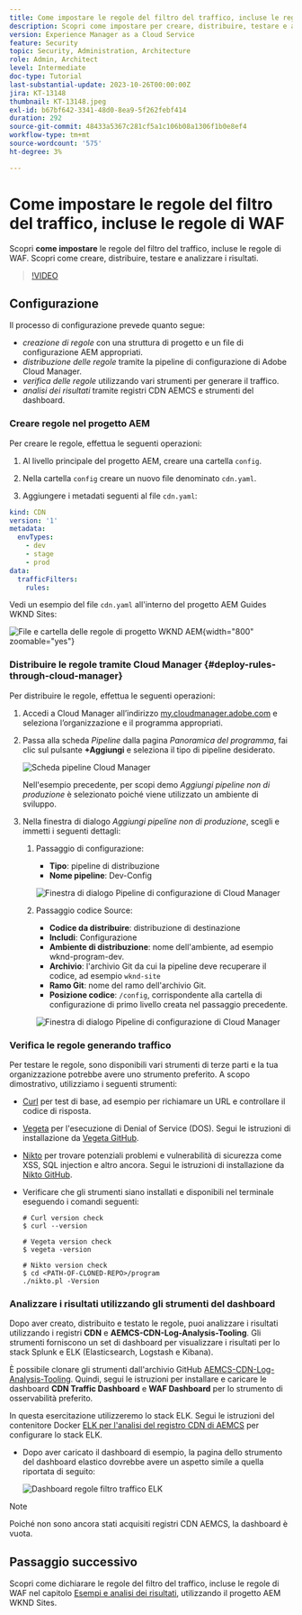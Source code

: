 ```yaml
---
title: Come impostare le regole del filtro del traffico, incluse le regole di WAF
description: Scopri come impostare per creare, distribuire, testare e analizzare i risultati delle regole del filtro del traffico, incluse le regole di WAF.
version: Experience Manager as a Cloud Service
feature: Security
topic: Security, Administration, Architecture
role: Admin, Architect
level: Intermediate
doc-type: Tutorial
last-substantial-update: 2023-10-26T00:00:00Z
jira: KT-13148
thumbnail: KT-13148.jpeg
exl-id: b67bf642-3341-48d0-8ea9-5f262febf414
duration: 292
source-git-commit: 48433a5367c281cf5a1c106b08a1306f1b0e8ef4
workflow-type: tm+mt
source-wordcount: '575'
ht-degree: 3%

---
```


# Come impostare le regole del filtro del traffico, incluse le regole di WAF

Scopri **come impostare** le regole del filtro del traffico, incluse le regole di WAF. Scopri come creare, distribuire, testare e analizzare i risultati.

>[!VIDEO](https://video.tv.adobe.com/v/3425407?quality=12&learn=on)

## Configurazione

Il processo di configurazione prevede quanto segue:

- _creazione di regole_ con una struttura di progetto e un file di configurazione AEM appropriati.
- _distribuzione delle regole_ tramite la pipeline di configurazione di Adobe Cloud Manager.
- _verifica delle regole_ utilizzando vari strumenti per generare il traffico.
- _analisi dei risultati_ tramite registri CDN AEMCS e strumenti del dashboard.

### Creare regole nel progetto AEM

Per creare le regole, effettua le seguenti operazioni:

1. Al livello principale del progetto AEM, creare una cartella `config`.

1. Nella cartella `config` creare un nuovo file denominato `cdn.yaml`.

1. Aggiungere i metadati seguenti al file `cdn.yaml`:

```yaml
kind: CDN
version: '1'
metadata:
  envTypes:
    - dev
    - stage
    - prod
data:
  trafficFilters:
    rules:
```

Vedi un esempio del file `cdn.yaml` all&#39;interno del progetto AEM Guides WKND Sites:

![File e cartella delle regole di progetto WKND AEM](./assets/wknd-rules-file-and-folder.png){width="800" zoomable="yes"}

### Distribuire le regole tramite Cloud Manager {#deploy-rules-through-cloud-manager}

Per distribuire le regole, effettua le seguenti operazioni:

1. Accedi a Cloud Manager all’indirizzo [my.cloudmanager.adobe.com](https://my.cloudmanager.adobe.com/) e seleziona l’organizzazione e il programma appropriati.

1. Passa alla scheda _Pipeline_ dalla pagina _Panoramica del programma_, fai clic sul pulsante **+Aggiungi** e seleziona il tipo di pipeline desiderato.

   ![Scheda pipeline Cloud Manager](./assets/cloud-manager-pipelines-card.png)

   Nell&#39;esempio precedente, per scopi demo _Aggiungi pipeline non di produzione_ è selezionato poiché viene utilizzato un ambiente di sviluppo.

1. Nella finestra di dialogo _Aggiungi pipeline non di produzione_, scegli e immetti i seguenti dettagli:

   1. Passaggio di configurazione:

      - **Tipo**: pipeline di distribuzione
      - **Nome pipeline**: Dev-Config

      ![Finestra di dialogo Pipeline di configurazione di Cloud Manager](./assets/cloud-manager-config-pipeline-step1-dialog.png)

   2. Passaggio codice Source:

      - **Codice da distribuire**: distribuzione di destinazione
      - **Includi**: Configurazione
      - **Ambiente di distribuzione**: nome dell&#39;ambiente, ad esempio wknd-program-dev.
      - **Archivio**: l&#39;archivio Git da cui la pipeline deve recuperare il codice, ad esempio `wknd-site`
      - **Ramo Git**: nome del ramo dell&#39;archivio Git.
      - **Posizione codice**: `/config`, corrispondente alla cartella di configurazione di primo livello creata nel passaggio precedente.

      ![Finestra di dialogo Pipeline di configurazione di Cloud Manager](./assets/cloud-manager-config-pipeline-step2-dialog.png)

### Verifica le regole generando traffico

Per testare le regole, sono disponibili vari strumenti di terze parti e la tua organizzazione potrebbe avere uno strumento preferito. A scopo dimostrativo, utilizziamo i seguenti strumenti:

- [Curl](https://curl.se/) per test di base, ad esempio per richiamare un URL e controllare il codice di risposta.

- [Vegeta](https://github.com/tsenart/vegeta) per l&#39;esecuzione di Denial of Service (DOS). Segui le istruzioni di installazione da [Vegeta GitHub](https://github.com/tsenart/vegeta#install).

- [Nikto](https://github.com/sullo/nikto/wiki) per trovare potenziali problemi e vulnerabilità di sicurezza come XSS, SQL injection e altro ancora. Segui le istruzioni di installazione da [Nikto GitHub](https://github.com/sullo/nikto).

- Verificare che gli strumenti siano installati e disponibili nel terminale eseguendo i comandi seguenti:

  ```shell
  # Curl version check
  $ curl --version
  
  # Vegeta version check
  $ vegeta -version
  
  # Nikto version check
  $ cd <PATH-OF-CLONED-REPO>/program
  ./nikto.pl -Version
  ```

### Analizzare i risultati utilizzando gli strumenti del dashboard

Dopo aver creato, distribuito e testato le regole, puoi analizzare i risultati utilizzando i registri **CDN** e **AEMCS-CDN-Log-Analysis-Tooling**. Gli strumenti forniscono un set di dashboard per visualizzare i risultati per lo stack Splunk e ELK (Elasticsearch, Logstash e Kibana).

È possibile clonare gli strumenti dall&#39;archivio GitHub [AEMCS-CDN-Log-Analysis-Tooling](https://github.com/adobe/AEMCS-CDN-Log-Analysis-Tooling). Quindi, segui le istruzioni per installare e caricare le dashboard **CDN Traffic Dashboard** e **WAF Dashboard** per lo strumento di osservabilità preferito.

In questa esercitazione utilizzeremo lo stack ELK. Segui le istruzioni del contenitore Docker [ELK per l&#39;analisi del registro CDN di AEMCS](https://github.com/adobe/AEMCS-CDN-Log-Analysis-Tooling/blob/main/ELK/README.md) per configurare lo stack ELK.

- Dopo aver caricato il dashboard di esempio, la pagina dello strumento del dashboard elastico dovrebbe avere un aspetto simile a quella riportata di seguito:

  ![Dashboard regole filtro traffico ELK](./assets/elk-dashboard.png)

>[!NOTE]
>
>    Poiché non sono ancora stati acquisiti registri CDN AEMCS, la dashboard è vuota.


## Passaggio successivo

Scopri come dichiarare le regole del filtro del traffico, incluse le regole di WAF nel capitolo [Esempi e analisi dei risultati](./examples-and-analysis.md), utilizzando il progetto AEM WKND Sites.
